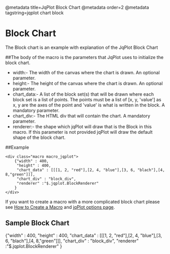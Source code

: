 @metadata title=JqPlot Block Chart
@metadata order=2
@metadata tagstring=jqplot chart block

[jqplot options]:http://www.jqplot.com/docs/files/jqPlotOptions-txt.html#jqPlot_Options
[createmacro]: /pylabsdoc/#/alkiradocs/Macros_HOWTO


# Block Chart

The Block chart is an example with explanation of the JqPlot Block Chart


##The body of the macro is the parameters that JqPlot uses to initialize the block chart.

* width:- The width of the canvas where the chart is drawn. An optional parameter.  
* height:- The height of the canvas where the chart is drawn. An optional parameter.  
* chart_data:- A list of the block set(s) that will be drawn where each block set is a list of points. The points must be a list of [x, y, 'value'] as x, y are the axes of the point and 'value' is what is written in the block. 
  A mandatory parameter.  
* chart_div:- The HTML div that will contain the chart. A mandatory parameter.  
* renderer:- the shape which jqPlot will draw that is the Block in this macro. If this parameter is not provided jqPlot will draw the default shape of the block chart.


##Example

    <div class="macro macro_jqplot">
        {"width" : 400,
         "height" : 400,
         "chart_data" : [[[1, 2, "red"],[2, 4, "blue"],[3, 6, "blach"],[4, 8,"green"]]],
         "chart_div" : "block_div",
         "renderer" :"$.jqplot.BlockRenderer"
        }
    </div>

If you want to create a macro with a more complicated block chart please see [How to Create a Macro][createmacro] and [jqPlot options page][jqplot options].

  
## Sample Block Chart

<div class="macro macro_jqplot">
{"width" : 400,
 "height" : 400,
 "chart_data" : [[[1, 2, "red"],[2, 4, "blue"],[3, 6, "blach"],[4, 8,"green"]]],
 "chart_div" : "block_div",
 "renderer" :"$.jqplot.BlockRenderer"
}
</div>